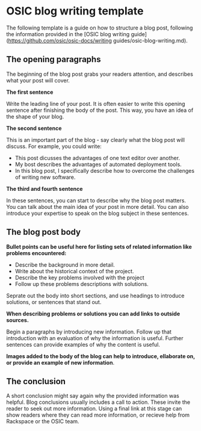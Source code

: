 # OSIC blog writing template

The following template is a guide on how to structure a blog post, following the
information provided in the [OSIC blog writing guide](https://github.com/osic/osic-docs/writing guides/osic-blog-writing.md).

## The opening paragraphs

The beginning of the blog post grabs your readers attention, and describes what
your post will cover.

**The first sentence**

Write the leading line of your post. It is often easier to write this opening
sentence after finishing the body of the post. This way, you have an idea of the
shape of your blog.

**The second sentence**

This is an important part of the blog - say clearly what the blog post will
discuss. For example, you could write:

* This post dicusses the advantages of one text editor over another.
* My bost describes the advantages of automated deployment tools.
* In this blog post, I specifically describe how to overcome the
challenges of writing new software.

**The third and fourth sentence**

In these sentences, you can start to describe why the blog post matters.
You can talk about the main idea of your post in more detail. You can also
introduce your expertise to speak on the blog subject in these sentences.

## The blog post body

**Bullet points can be useful here for listing sets of related information like
problems encountered:**

* Describe the background in more detail.
* Write about the historical context of the project.
* Describe the key problems involved with the project
* Follow up these problems descriptions with solutions.

Seprate out the body into short sections, and use headings to introduce solutions, or sentences that stand out.

**When describing problems or solutions you can add links to outside sources.**

Begin a paragraphs by introducing new information. Follow up that introduction with an evaluation of why the information is useful. Further sentences can provide examples of why the content is useful.

**Images added to the body of the blog can help to introduce, ellaborate on, or
provide an example of new information**.

## The conclusion

A short conclusion might say again why the provided information was helpful. Blog
conclusions usually includes a call to action. These invite the reader to seek out
more information. Using a final link at this stage can show readers where they can
read more information, or recieve help from Rackspace or the OSIC team.
